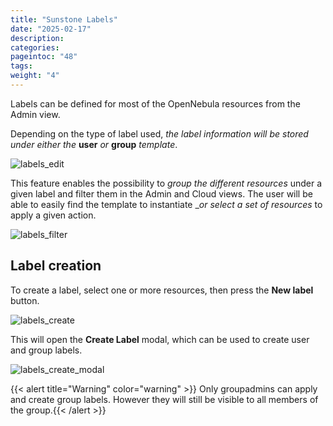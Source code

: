 ```yaml
---
title: "Sunstone Labels"
date: "2025-02-17"
description:
categories:
pageintoc: "48"
tags:
weight: "4"
---
```


<a id="sunstone-labels"></a>

<!--# Sunstone Labels -->

Labels can be defined for most of the OpenNebula resources from the Admin view.

Depending on the type of label used, _the label information will be stored under either the_ **user** _or_ **group** _template_.

![labels_edit](/images/sunstone_labels_edit.png)

This feature enables the possibility to _group the different resources_ under a given label and filter them in the Admin and Cloud views. The user will be able to easily find the template to instantiate __or select a set of resources_ to apply a given action.

![labels_filter](/images/sunstone_labels_filter.png)

## Label creation

To create a label, select one or more resources, then press the **New label** button.

![labels_create](/images/sunstone_labels_create.png)

This will open the **Create Label** modal, which can be used to create user and group labels.

![labels_create_modal](/images/sunstone_labels_create_modal.png)

{{< alert title="Warning" color="warning" >}}
Only groupadmins can apply and create group labels. However they will still be visible to all members of the group.{{< /alert >}}
